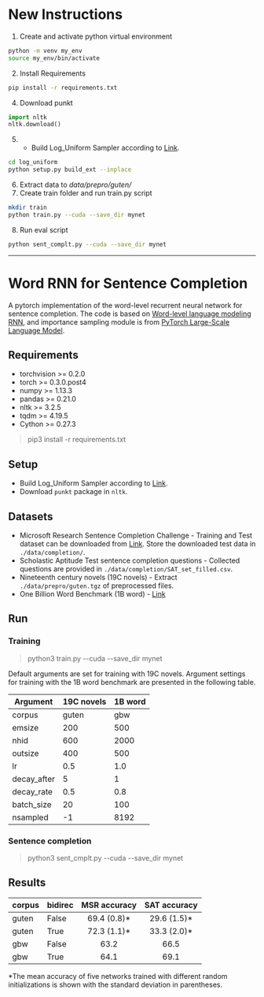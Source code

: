 # New Instructions
1. Create and activate python virtual environment
```bash
python -m venv my_env
source my_env/bin/activate
```
2. Install Requirements
```bash 
pip install -r requirements.txt
```
4. Download punkt
```python
import nltk
nltk.download()
```
5. - Build Log_Uniform Sampler according to [Link](https:/py/github.com/rdspring1/PyTorch_GBW_LM).
```bash
cd log_uniform
python setup.py build_ext --inplace
``` 
6. Extract data to *data/prepro/guten/*
7. Create train folder and run train.py script
```bash
mkdir train
python train.py --cuda --save_dir mynet
```
8. Run eval script
```bash
python sent_complt.py --cuda --save_dir mynet
```
----
# Word RNN for Sentence Completion
A pytorch implementation of the word-level recurrent neural network for sentence completion.
The code is based on [Word-level language modeling RNN](https://github.com/pytorch/examples/tree/master/word_language_model), and importance sampling module is from [PyTorch Large-Scale Language Model](https://github.com/rdspring1/PyTorch_GBW_LM).

## Requirements
- torchvision >= 0.2.0
- torch >= 0.3.0.post4
- numpy >= 1.13.3
- pandas >= 0.21.0
- nltk >= 3.2.5
- tqdm >= 4.19.5
- Cython >= 0.27.3
> pip3 install -r requirements.txt

## Setup
- Build Log_Uniform Sampler according to [Link](https:/py/github.com/rdspring1/PyTorch_GBW_LM).
- Download `punkt` package in `nltk`.

## Datasets
- Microsoft Research Sentence Completion Challenge -
    Training and Test dataset can be downloaded from [Link](https://drive.google.com/open?id=0B5eGOMdyHn2mWDYtQzlQeGNKa2s). Store the downloaded test data in `./data/completion/`.
- Scholastic Aptitude Test sentence completion questions -
    Collected questions are provided in `./data/completion/SAT_set_filled.csv`.
- Nineteenth century novels (19C novels) -
    Extract `./data/prepro/guten.tgz` of preprocessed files.
- One Billion Word Benchmark (1B word) - [Link](http://www.statmt.org/lm-benchmark/1-billion-word-language-modeling-benchmark-r13output.tar.gz)

## Run
### Training
> python3 train.py --cuda --save_dir mynet

Default arguments are set for training with 19C novels. Argument settings for training with the 1B word benchmark are presented in the following table.

| Argument		| 19C novels	| 1B word	|
|---------------|---------------|-----------|
| corpus		| guten			| gbw		|
| emsize		| 200			| 500		|
| nhid			| 600			| 2000		|
| outsize		| 400			| 500		|
| lr			| 0.5			| 1.0		|
| decay_after	| 5				| 1			|
| decay_rate	| 0.5			| 0.8		|
| batch_size	| 20			| 100		|
| nsampled		| -1			| 8192		|

### Sentence completion
> python3 sent_cmplt.py --cuda --save_dir mynet

## Results
| corpus	| bidirec	| MSR accuracy	| SAT accuracy	|
|:----------|:----------|:-------------:|:-------------:|
| guten     | False		| 69.4 (0.8)*	| 29.6 (1.5)*	|
| guten		| True		| 72.3 (1.1)*	| 33.3 (2.0)*	|
| gbw		| False		| 63.2			| 66.5			|
| gbw		| True		| 64.1			| 69.1			|

*The mean accuracy of five networks trained with different random initializations is shown with the standard deviation in parentheses.
